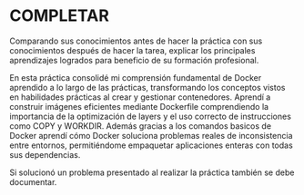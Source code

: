 # COMPLETAR  
Comparando sus conocimientos antes de hacer la práctica con sus conocimientos después de hacer la tarea, explicar los principales aprendizajes logrados para beneficio de su formación profesional.  

En esta práctica consolidé mi comprensión fundamental de Docker aprendido a lo largo de las prácticas, transformando los conceptos vistos en habilidades prácticas al crear y gestionar contenedores. Aprendí a construir imágenes eficientes mediante Dockerfile comprendiendo la importancia de la optimización de layers y el uso correcto de instrucciones como COPY y WORKDIR. Además gracias a los comandos basicos de Docker aprendí cómo Docker soluciona problemas reales de inconsistencia entre entornos, permitiéndome empaquetar aplicaciones enteras con todas sus dependencias.

Si solucionó un problema presentado al realizar la práctica también se debe documentar.
